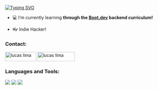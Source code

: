[![Typing SVG](https://readme-typing-svg.demolab.com?font=Fira+Code&pause=1000&multiline=true&repeat=false&width=435&lines=Hi%2C+I'm+Lucas;A+backend+developer+from+Brazil)](https://git.io/typing-svg)

- 💻 I’m currently learning **through the [Boot.dev](https://boot.dev/) backend curriculum!**

- 👓 Indie Hacker!

<h3 align="left">Contact:</h3>
<p align="left">
<a href="https://linkedin.com/in/lucasrodlima" target="blank"><img align="center" src="https://img.shields.io/badge/LinkedIn-0077B5?style=for-the-badge&logo=linkedin&logoColor=white" alt="lucas lima" height="30" width="100" /></a>
<a href="mailto:lucasrodlima@proton.me" target="blank"><img align="center" src="https://img.shields.io/badge/proton%20mail-6D4AFF?style=for-the-badge&logo=protonmail&logoColor=white" alt="lucas lima" height="30" width="120" /></a>
</p>

<h3 align="left">Languages and Tools:</h3>
<p align="left"> <img src="https://img.shields.io/badge/Python-FFD43B?style=for-the-badge&logo=python&logoColor=blue" />
  <img src="https://img.shields.io/badge/JavaScript-323330?style=for-the-badge&logo=javascript&logoColor=F7DF1E" />
  <img src="https://img.shields.io/badge/GIT-E44C30?style=for-the-badge&logo=git&logoColor=white" />
</p>
